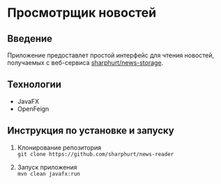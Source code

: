 # Просмотрщик новостей

## Введение

Приложение предоставлет простой интерфейс для чтения новостей, получаемых с веб-сервиса [sharphurt/news-storage](https://github.com/sharphurt/news-storage).
## Технологии

- JavaFX
- OpenFeign

## Инструкция по установке и запуску

1. Клонирование репозитория  
`git clone https://github.com/sharphurt/news-reader`


2. Запуск приложения  
`mvn clean javafx:run`
